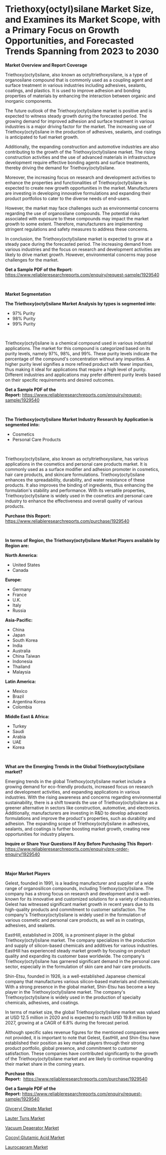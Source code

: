 <p><h1>Triethoxy(octyl)silane Market Size, and Examines its Market Scope, with a Primary Focus on Growth Opportunities, and Forecasted Trends Spanning from 2023 to 2030</h1></p><p><strong>Market Overview and Report Coverage</strong></p>
<p><p>Triethoxy(octyl)silane, also known as octyltriethoxysilane, is a type of organosilane compound that is commonly used as a coupling agent and surface treatment in various industries including adhesives, sealants, coatings, and plastics. It is used to improve adhesion and bonding properties of materials by enhancing the interaction between organic and inorganic components.</p><p>The future outlook of the Triethoxy(octyl)silane market is positive and is expected to witness steady growth during the forecasted period. The growing demand for improved adhesion and surface treatment in various industries is a major driving factor for the market. The increasing use of Triethoxy(octyl)silane in the production of adhesives, sealants, and coatings is anticipated to fuel market growth.</p><p>Additionally, the expanding construction and automotive industries are also contributing to the growth of the Triethoxy(octyl)silane market. The rising construction activities and the use of advanced materials in infrastructure development require effective bonding agents and surface treatments, thereby driving the demand for Triethoxy(octyl)silane.</p><p>Moreover, the increasing focus on research and development activities to enhance the properties and functionalities of Triethoxy(octyl)silane is expected to create new growth opportunities in the market. Manufacturers are investing in developing innovative formulations and expanding their product portfolios to cater to the diverse needs of end-users.</p><p>However, the market may face challenges such as environmental concerns regarding the use of organosilane compounds. The potential risks associated with exposure to these compounds may impact the market growth to some extent. Therefore, manufacturers are implementing stringent regulations and safety measures to address these concerns.</p><p>In conclusion, the Triethoxy(octyl)silane market is expected to grow at a steady pace during the forecasted period. The increasing demand from various industries and the focus on research and development activities are likely to drive market growth. However, environmental concerns may pose challenges for the market.</p></p>
<p><strong>Get a Sample PDF of the Report:</strong> <a href="https://www.reliableresearchreports.com/enquiry/request-sample/1929540">https://www.reliableresearchreports.com/enquiry/request-sample/1929540</a></p>
<p>&nbsp;</p>
<p><strong>Market Segmentation</strong></p>
<p><strong>The Triethoxy(octyl)silane Market Analysis by types is segmented into:</strong></p>
<p><ul><li>97% Purity</li><li>98% Purity</li><li>99% Purity</li></ul></p>
<p>&nbsp;</p>
<p><p>Triethoxy(octyl)silane is a chemical compound used in various industrial applications. The market for this compound is categorized based on its purity levels, namely 97%, 98%, and 99%. These purity levels indicate the percentage of the compound's concentration without any impurities. A higher purity level signifies a more refined product with fewer impurities, thus making it ideal for applications that require a high level of purity. Different industries and applications may prefer different purity levels based on their specific requirements and desired outcomes.</p></p>
<p><strong>Get a Sample PDF of the Report:</strong>&nbsp;<a href="https://www.reliableresearchreports.com/enquiry/request-sample/1929540">https://www.reliableresearchreports.com/enquiry/request-sample/1929540</a></p>
<p>&nbsp;</p>
<p><strong>The Triethoxy(octyl)silane Market Industry Research by Application is segmented into:</strong></p>
<p><ul><li>Cosmetics</li><li>Personal Care Products</li></ul></p>
<p>&nbsp;</p>
<p><p>Triethoxy(octyl)silane, also known as octyltriethoxysilane, has various applications in the cosmetics and personal care products market. It is commonly used as a surface modifier and adhesion promoter in cosmetics, hair care products, and skincare formulations. Triethoxy(octyl)silane enhances the spreadability, durability, and water resistance of these products. It also improves the binding of ingredients, thus enhancing the formulation's stability and performance. With its versatile properties, Triethoxy(octyl)silane is widely used in the cosmetics and personal care industry to enhance the effectiveness and overall quality of various products.</p></p>
<p><strong>Purchase this Report:</strong>&nbsp; <a href="https://www.reliableresearchreports.com/purchase/1929540">https://www.reliableresearchreports.com/purchase/1929540</a></p>
<p>&nbsp;</p>
<p><strong>In terms of Region, the Triethoxy(octyl)silane Market Players available by Region are:</strong></p>
<p>
    <p> <strong> North America: </strong>
        <ul>
            <li>United States</li>
            <li>Canada</li>
        </ul>
        </p> 
    <p> <strong> Europe: </strong>
        <ul>
            <li>Germany</li>
            <li>France</li>
            <li>U.K.</li>
            <li>Italy</li>
            <li>Russia</li>
        </ul>
        </p> 
    <p> <strong> Asia-Pacific: </strong>
        <ul>
            <li>China</li>
            <li>Japan</li>
            <li>South Korea</li>
            <li>India</li>
            <li>Australia</li>
            <li>China Taiwan</li>
            <li>Indonesia</li>
            <li>Thailand</li>
            <li>Malaysia</li>
        </ul>
        </p> 
    <p> <strong> Latin America: </strong>
        <ul>
            <li>Mexico</li>
            <li>Brazil</li>
            <li>Argentina Korea</li>
            <li>Colombia</li>
        </ul>
        </p> 
    <p> <strong> Middle East & Africa: </strong>
        <ul>
            <li>Turkey</li>
            <li>Saudi</li>
            <li>Arabia</li>
            <li>UAE</li>
            <li>Korea</li>
        </ul>
    </p>
    </p>
<p>&nbsp;</p>
<p><strong>What are the Emerging Trends in the Global Triethoxy(octyl)silane market?</strong></p>
<p><p>Emerging trends in the global Triethoxy(octyl)silane market include a growing demand for eco-friendly products, increased focus on research and development activities, and expanding applications in various industries. With the rising awareness and concerns regarding environmental sustainability, there is a shift towards the use of Triethoxy(octyl)silane as a greener alternative in sectors like construction, automotive, and electronics. Additionally, manufacturers are investing in R&D to develop advanced formulations and improve the product's properties, such as durability and adhesion. The expanding scope of Triethoxy(octyl)silane in adhesives, sealants, and coatings is further boosting market growth, creating new opportunities for industry players.</p></p>
<p><strong>Inquire or Share Your Questions If Any Before Purchasing This Report</strong>- <a href="https://www.reliableresearchreports.com/enquiry/pre-order-enquiry/1929540">https://www.reliableresearchreports.com/enquiry/pre-order-enquiry/1929540</a></p>
<p>&nbsp;</p>
<p><strong>Major Market Players</strong></p>
<p><p>Gelest, founded in 1991, is a leading manufacturer and supplier of a wide range of organosilicon compounds, including Triethoxy(octyl)silane. The company has a strong focus on research and development and is well-known for its innovative and customized solutions for a variety of industries. Gelest has witnessed significant market growth in recent years due to its high-quality products and commitment to customer satisfaction. The company's Triethoxy(octyl)silane is widely used in the formulation of various cosmetic and personal care products, as well as in coatings, adhesives, and sealants.</p><p>EastHill, established in 2006, is a prominent player in the global Triethoxy(octyl)silane market. The company specializes in the production and supply of silicon-based chemicals and additives for various industries. EastHill has experienced steady market growth by focusing on product quality and expanding its customer base worldwide. The company's Triethoxy(octyl)silane has garnered significant demand in the personal care sector, especially in the formulation of skin care and hair care products.</p><p>Shin-Etsu, founded in 1926, is a well-established Japanese chemical company that manufactures various silicon-based materials and chemicals. With a strong presence in the global market, Shin-Etsu has become a key player in the Triethoxy(octyl)silane market. The company's Triethoxy(octyl)silane is widely used in the production of specialty chemicals, adhesives, and coatings.</p><p>In terms of market size, the global Triethoxy(octyl)silane market was valued at USD 12.5 million in 2020 and is expected to reach USD 19.8 million by 2027, growing at a CAGR of 6.8% during the forecast period.</p><p>Although specific sales revenue figures for the mentioned companies were not provided, it is important to note that Gelest, EastHill, and Shin-Etsu have established their position as key market players through their strong product portfolio, global presence, and commitment to customer satisfaction. These companies have contributed significantly to the growth of the Triethoxy(octyl)silane market and are likely to continue expanding their market share in the coming years.</p></p>
<p><strong>Purchase this Report:</strong>&nbsp;&nbsp;<a href="https://www.reliableresearchreports.com/purchase/1929540">https://www.reliableresearchreports.com/purchase/1929540</a></p>
<p></p>
<p><strong>Get a Sample PDF of the Report:</strong>&nbsp;<a href="https://www.reliableresearchreports.com/enquiry/request-sample/1929540">https://www.reliableresearchreports.com/enquiry/request-sample/1929540</a></p>
<p><p><a href="https://medium.com/@ollierippin/glyceryl-oleate-market-analysis-and-sze-forecasted-for-period-from-2023-to-2030-f924a4efdda4">Glyceryl Oleate Market</a></p><p><a href="https://github.com/jonneygiverf/Market-Research-Report-List-1/blob/main/lauter-tuns-market.md">Lauter Tuns Market</a></p><p><a href="https://github.com/dziulagalemab/Market-Research-Report-List-1/blob/main/vacuum-deaerator-market.md">Vacuum Deaerator Market</a></p><p><a href="https://medium.com/@bethhermann2023/cocoyl-glutamic-acid-market-insight-market-trends-growth-forecasted-from-2023-to-2030-f84b09d458ef">Cocoyl Glutamic Acid Market</a></p><p><a href="https://medium.com/@robinrathi2023/laurocapram-market-outlook-industry-overview-and-forecast-2023-to-2030-f1b28303919a">Laurocapram Market</a></p></p>